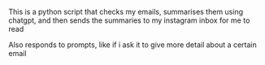 This is a python script that checks my emails, summarises them using chatgpt, and then sends the summaries to my instagram inbox for me to read

Also responds to prompts, like if i ask it to give more detail about a certain email

